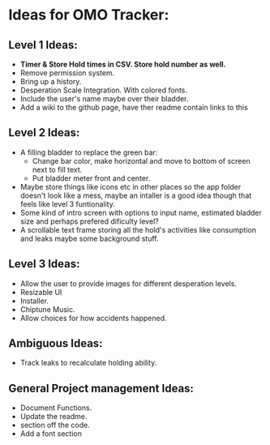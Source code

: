 # Ideas for OMO Tracker:

## Level 1 Ideas:
* **Timer & Store Hold times in CSV. Store hold number as well.**
* Remove permission system.
* Bring up a history.
* Desperation Scale Integration. With colored fonts.
* Include the user's name maybe over their bladder.
* Add a wiki to the github page, have ther readme contain links to this


## Level 2 Ideas:
* A filling bladder to replace the green bar:
    * Change bar color, make horizontal and move to bottom of screen next to fill text.
    * Put bladder meter front and center.
* Maybe store things like icons etc in other places so the app folder doesn't look like a mess, maybe an intaller is a good idea though that feels like level 3 funtionality.
* Some kind of intro screen with options to input name, estimated bladder size and perhaps prefered dificulty level?
* A scrollable text frame storing all the hold's activities like consumption and leaks maybe some background stuff.

## Level 3 Ideas:
* Allow the user to provide images for different desperation levels.
* Resizable UI
* Installer.
* Chiptune Music.
* Allow choices for how accidents happened.

## Ambiguous Ideas:
* Track leaks to recalculate holding ability.

## General Project management Ideas:
* Document Functions.
* Update the readme.
* section off the code.
* Add a font section
